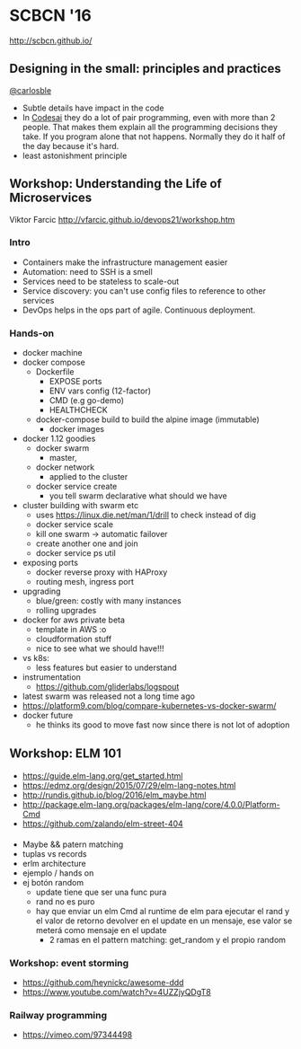 # SCBCN '16

http://scbcn.github.io/

## Designing in the small: principles and practices

[@carlosble](https://twitter.com/carlosble)

- Subtle details have impact in the code
- In [Codesai](http://www.codesai.com/?lang=en) they do a lot of pair programming, even with more than 2 people. That makes them explain all the programming decisions they take. If you program alone that not happens. Normally they do it half of the day because it's hard.
- least astonishment principle

## Workshop: Understanding the Life of Microservices

Viktor Farcic
http://vfarcic.github.io/devops21/workshop.htm

### Intro

- Containers make the infrastructure management easier
- Automation: need to SSH is a smell
- Services need to be stateless to scale-out
- Service discovery: you can't use config files to reference to other services
- DevOps helps in the ops part of agile. Continuous deployment.

### Hands-on

- docker machine
- docker compose
    - Dockerfile
        - EXPOSE ports
        - ENV vars config (12-factor)
        - CMD (e.g go-demo)
        - HEALTHCHECK
    - docker-compose build to build the alpine image (immutable)
        - docker images
- docker 1.12 goodies
    - docker swarm
        - master, 
    - docker network
        - applied to the cluster
    - docker service create
        - you tell swarm declarative what should we have
- cluster building with swarm etc
    - uses https://linux.die.net/man/1/drill to check instead of dig
    - docker service scale
    - kill one swarm -> automatic failover
    - create another one and join
    - docker service ps util
- exposing ports
    - docker reverse proxy with HAProxy
    - routing mesh, ingress port
- upgrading
    - blue/green: costly with many instances
    - rolling upgrades
- docker for aws private beta
    - template in AWS :o
    - cloudformation stuff
    - nice to see what we should have!!!
- vs k8s:
    - less features but easier to understand
- instrumentation
    - https://github.com/gliderlabs/logspout
- latest swarm was released not a long time ago
- https://platform9.com/blog/compare-kubernetes-vs-docker-swarm/
- docker future
    - he thinks its good to move fast now since there is not lot of adoption

## Workshop: ELM 101

####

- https://guide.elm-lang.org/get_started.html
- https://edmz.org/design/2015/07/29/elm-lang-notes.html
- http://rundis.github.io/blog/2016/elm_maybe.html
- http://package.elm-lang.org/packages/elm-lang/core/4.0.0/Platform-Cmd
- https://github.com/zalando/elm-street-404

####

- Maybe && patern matching
- tuplas vs records
- erlm architecture
- ejemplo / hands on
- ej botón random
    - update tiene que ser una func pura
    - rand no es puro
    - hay que enviar un elm Cmd al runtime de elm para ejecutar el rand y el valor de retorno devolver en el update en un mensaje, ese valor se meterá como mensaje en el update
        - 2 ramas en el pattern matching: get_random y el propio random

### Workshop: event storming

- https://github.com/heynickc/awesome-ddd
- https://www.youtube.com/watch?v=4UZZjyQDgT8

### Railway programming

- https://vimeo.com/97344498